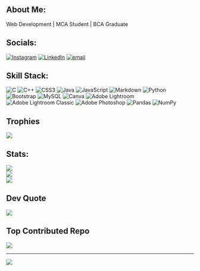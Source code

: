## About Me:
Web Development | MCA Student | BCA Graduate


## Socials:
[![Instagram](https://img.shields.io/badge/Instagram-%23E4405F.svg?logo=Instagram&logoColor=white)](https://instagram.com/@itts_naresh_) [![LinkedIn](https://img.shields.io/badge/LinkedIn-%230077B5.svg?logo=linkedin&logoColor=white)](https://linkedin.com/in/@28naresh) [![email](https://img.shields.io/badge/Email-D14836?logo=gmail&logoColor=white)](mailto:naresh282004@gmail.com) 

## Skill Stack:
![C](https://img.shields.io/badge/c-%2300599C.svg?style=for-the-badge&logo=c&logoColor=white) ![C++](https://img.shields.io/badge/c++-%2300599C.svg?style=for-the-badge&logo=c%2B%2B&logoColor=white) ![CSS3](https://img.shields.io/badge/css3-%231572B6.svg?style=for-the-badge&logo=css3&logoColor=white) ![Java](https://img.shields.io/badge/java-%23ED8B00.svg?style=for-the-badge&logo=openjdk&logoColor=white) ![JavaScript](https://img.shields.io/badge/javascript-%23323330.svg?style=for-the-badge&logo=javascript&logoColor=%23F7DF1E) ![Markdown](https://img.shields.io/badge/markdown-%23000000.svg?style=for-the-badge&logo=markdown&logoColor=white) ![Python](https://img.shields.io/badge/python-3670A0?style=for-the-badge&logo=python&logoColor=ffdd54) ![Bootstrap](https://img.shields.io/badge/bootstrap-%238511FA.svg?style=for-the-badge&logo=bootstrap&logoColor=white) ![MySQL](https://img.shields.io/badge/mysql-4479A1.svg?style=for-the-badge&logo=mysql&logoColor=white) ![Canva](https://img.shields.io/badge/Canva-%2300C4CC.svg?style=for-the-badge&logo=Canva&logoColor=white) ![Adobe Lightroom](https://img.shields.io/badge/Adobe%20Lightroom-31A8FF.svg?style=for-the-badge&logo=Adobe%20Lightroom&logoColor=white) ![Adobe Lightroom Classic](https://img.shields.io/badge/Adobe%20Lightroom%20Classic-31A8FF.svg?style=for-the-badge&logo=Adobe%20Lightroom%20Classic&logoColor=white) ![Adobe Photoshop](https://img.shields.io/badge/adobe%20photoshop-%2331A8FF.svg?style=for-the-badge&logo=adobe%20photoshop&logoColor=white) ![Pandas](https://img.shields.io/badge/pandas-%23150458.svg?style=for-the-badge&logo=pandas&logoColor=white) ![NumPy](https://img.shields.io/badge/numpy-%23013243.svg?style=for-the-badge&logo=numpy&logoColor=white)

## Trophies
![](https://github-profile-trophy.vercel.app/?username=Naresh-28&theme=nord&no-frame=false&no-bg=true&margin-w=4)
## Stats:
![](https://github-readme-stats.vercel.app/api?username=Naresh-28&theme=material-palenight&hide_border=false&include_all_commits=true&count_private=false)<br/>
![](https://nirzak-streak-stats.vercel.app/?user=Naresh-28&theme=material-palenight&hide_border=false)<br/>
![](https://github-readme-stats.vercel.app/api/top-langs/?username=Naresh-28&theme=material-palenight&hide_border=false&include_all_commits=true&count_private=false&layout=compact)


## Dev Quote
![](https://quotes-github-readme.vercel.app/api?type=horizontal&theme=radical)

## Top Contributed Repo
![](https://github-contributor-stats.vercel.app/api?username=Naresh-28&limit=5&theme=material-palenight&combine_all_yearly_contributions=true)

---
[![](https://visitcount.itsvg.in/api?id=Naresh-28&icon=0&color=12)](https://visitcount.itsvg.in)

<!-- Proudly created with GPRM ( https://gprm.itsvg.in ) -->
